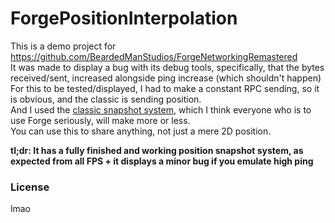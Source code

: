 # ForgePositionInterpolation

This is a demo project for https://github.com/BeardedManStudios/ForgeNetworkingRemastered  
It was made to display a bug with its debug tools, specifically, that the bytes received/sent, increased alongside ping increase (which shouldn't happen)  
For this to be tested/displayed, I had to make a constant RPC sending, so it is obvious, and the classic is sending position.  
And I used the [classic snapshot system](https://developer.valvesoftware.com/wiki/Source_Multiplayer_Networking), which I think everyone who is to use Forge seriously, will make more or less.  
You can use this to share anything, not just a mere 2D position.

**tl;dr: It has a fully finished and working position snapshot system, as expected from all FPS + it displays a minor bug if you emulate high ping**

### License
lmao
